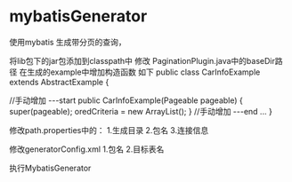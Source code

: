 # mybatisGenerator
使用mybatis 生成带分页的查询，

将lib包下的jar包添加到classpath中
修改 PaginationPlugin.java中的baseDir路径
在生成的example中增加构造函数
如下
public class CarInfoExample extends AbstractExample {
   
   //手动增加 ---start
    public CarInfoExample(Pageable pageable) {
		super(pageable);
		oredCriteria = new ArrayList<Criteria>();
	}
	//手动增加 ---end
...
}



修改path.properties中的：
1.生成目录
2.包名
3.连接信息

修改generatorConfig.xml
1.包名
2.目标表名

执行MybatisGenerator




